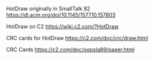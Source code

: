 
HotDraw originally in SmallTalk 92
https://dl.acm.org/doi/10.1145/157710.157803


HotDraw on C2
https://wiki.c2.com/?HotDraw


CRC cards for HotDraw
https://c2.com/doc/crc/draw.html

CRC Cards
https://c2.com/doc/oopsla89/paper.html

